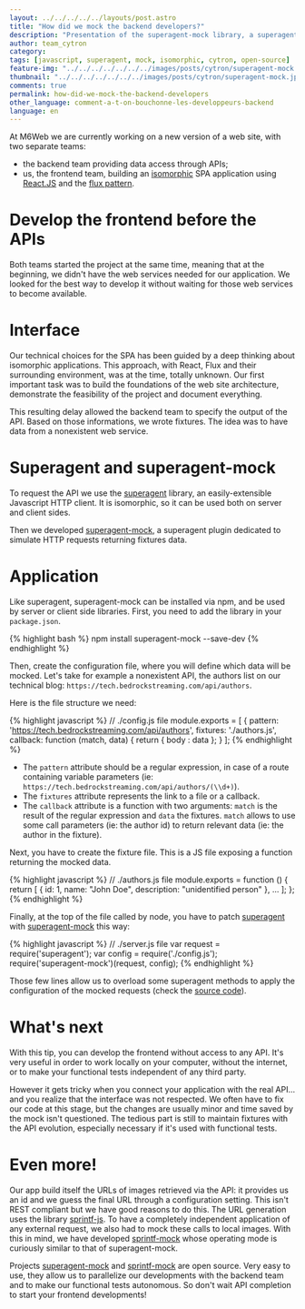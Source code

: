 ```yaml
---
layout: ../../../../../layouts/post.astro
title: "How did we mock the backend developers?"
description: "Presentation of the superagent-mock library, a superagent plugin allowing to simulate HTTP calls by returning data fixtures based on the requested URL."
author: team_cytron
category:
tags: [javascript, superagent, mock, isomorphic, cytron, open-source]
feature-img: "../../../../../../../images/posts/cytron/superagent-mock.jpg"
thumbnail: "../../../../../../../images/posts/cytron/superagent-mock.jpg"
comments: true
permalink: how-did-we-mock-the-backend-developers
other_language: comment-a-t-on-bouchonne-les-developpeurs-backend
language: en
---
```



At M6Web we are currently working on a new version of a web site, with two separate teams: 
- the backend team providing data access through APIs;
- us, the frontend team, building an [isomorphic][isomorphic] SPA application using [React.JS][react-website] and the [flux pattern][flux-website].
  
# Develop the frontend before the APIs

Both teams started the project at the same time, meaning that at the beginning, we didn't have the web services needed for our application. We looked for the best way to develop it without waiting for those web services to become available.
  
# Interface
  
Our technical choices for the SPA has been guided by a deep thinking about isomorphic applications. This approach, with React, Flux and their surrounding environment, was at the time, totally unknown. Our first important task was to build the foundations of the web site architecture, demonstrate the feasibility of the project and document everything.
  
This resulting delay allowed the backend team to specify the output of the API. Based on those informations, we wrote fixtures. The idea was to have data from a nonexistent web service.
  
# Superagent and superagent-mock
  
To request the API we use the [superagent][superagent] library, an easily-extensible Javascript HTTP client. It is isomorphic, so it can be used both on server and client sides.
  
Then we developed [superagent-mock][superagent-mock], a superagent plugin dedicated to simulate HTTP requests returning fixtures data.

# Application
  
Like superagent, superagent-mock can be installed via npm, and be used by server or client side libraries. First, you need to add the library in your `package.json`.
  
{% highlight bash %}
npm install superagent-mock --save-dev
{% endhighlight %}  

Then, create the configuration file, where you will define which data will be mocked. Let's take for example a nonexistent API, the authors list on our technical blog: `https://tech.bedrockstreaming.com/api/authors`.

Here is the file structure we need: 

{% highlight javascript %}
// ./config.js file
module.exports = [
  {
    pattern: 'https://tech.bedrockstreaming.com/api/authors',
    fixtures: './authors.js',
    callback: function (match, data) {
      return { body : data };
    }
];
{% endhighlight %}

* The `pattern` attribute should be a regular expression, in case of a route containing variable parameters (ie: `https://tech.bedrockstreaming.com/api/authors/(\\d+)`).
* The `fixtures` attribute represents the link to a file or a callback.
* The `callback` attribute is a function with two arguments: `match` is the result of the regular expression and `data` the fixtures. `match` allows to use some call parameters (ie: the author id) to return relevant data (ie: the author in the fixture).

Next, you have to create the fixture file. This is a JS file exposing a function returning the mocked data.

{% highlight javascript %}
// ./authors.js file
module.exports = function () {
  return [
    {
      id: 1,
      name: "John Doe",
      description: "unidentified person"
    },
    ...
  ];
};
{% endhighlight %}

Finally, at the top of the file called by node, you have to patch [superagent][superagent] with [superagent-mock][superagent-mock] this way: 

{% highlight javascript %}
// ./server.js file
var request = require('superagent');
var config = require('./config.js');
require('superagent-mock')(request, config);
{% endhighlight %}

Those few lines allow us to overload some superagent methods to apply the configuration of the mocked requests (check the [source code][superagent-mock-source]).

# What's next 

With this tip, you can develop the frontend without access to any API. It's very useful in order to work locally on your computer, without the internet, or to make your functional tests independent of any third party.

However it gets tricky when you connect your application with the real API... and you realize that the interface was not respected. We often have to fix our code at this stage, but the changes are usually minor and time saved by the mock isn't questioned. The tedious part is still to maintain fixtures with the API evolution, especially necessary if it's used with functional tests.

# Even more!

Our app build itself the URLs of images retrieved via the API: it provides us an id and we guess the final URL through a configuration setting. This isn't REST compliant but we have good reasons to do this. The URL generation uses the library [sprintf-js][sprintf-js]. To have a completely independent application of any external request, we also had to mock these calls to local images. With this in mind, we have developed [sprintf-mock][sprintf-mock] whose operating mode is curiously similar to that of superagent-mock.

Projects [superagent-mock][superagent-mock] and [sprintf-mock][sprintf-mock] are open source. Very easy to use, they allow us to parallelize our developments with the backend team and to make our functional tests autonomous. So don't wait API completion to start your frontend developments!

[react-website]: https://reactjs.org/
[flux-website]: https://facebook.github.io/flux/
[isomorphic]: https://isomorphic.net/javascript
[superagent]: https://visionmedia.github.io/superagent/
[superagent-mock]: https://github.com/BedrockStreaming/superagent-mock
[superagent-mock-source]: https://github.com/BedrockStreaming/superagent-mock/blob/master/superagent-mock.js
[sprintf-js]: https://github.com/alexei/sprintf.js
[sprintf-mock]: https://github.com/BedrockStreaming/sprintf-mock
